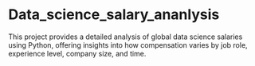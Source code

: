 # Data_science_salary_ananlysis
This project provides a detailed analysis of global data science salaries using Python, offering insights into how compensation varies by job role, experience level, company size, and time.
